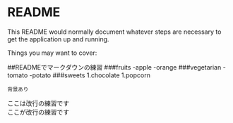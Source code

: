 # README

This README would normally document whatever steps are necessary to get the
application up and running.

Things you may want to cover:

##READMEでマークダウンの練習
###fruits
-apple
-orange
###vegetarian
-tomato
-potato
###sweets
1.chocolate
1.popcorn

```
背景あり
```

ここは改行の練習です  
ここが改行の練習です

